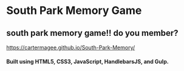 # South Park Memory Game
## south park memory game!! do you member?
https://cartermagee.github.io/South-Park-Memory/
#### Built using HTML5, CSS3, JavaScript, HandlebarsJS, and Gulp.
